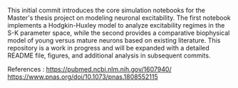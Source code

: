 This initial commit introduces the core simulation notebooks for the Master's thesis project on modeling neuronal excitability. The first notebook implements a Hodgkin-Huxley model to analyze excitability regimes in the S-K parameter space, while the second provides a comparative biophysical model of young versus mature neurons based on existing literature. This repository is a work in progress and will be expanded with a detailed README file, figures, and additional analysis in subsequent commits.


References :
https://pubmed.ncbi.nlm.nih.gov/1607940/
https://www.pnas.org/doi/10.1073/pnas.1808552115
